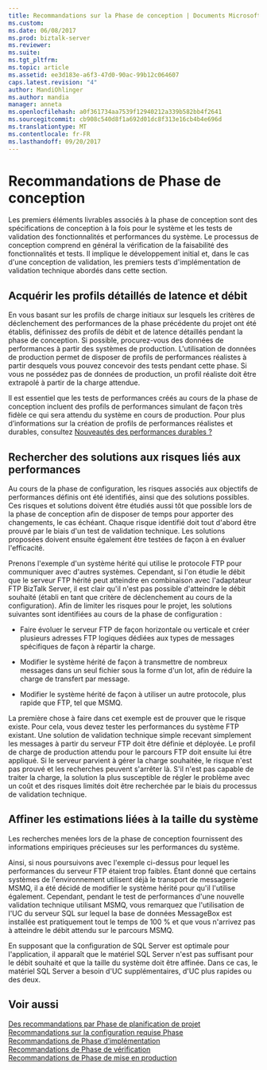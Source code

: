 ```yaml
---
title: Recommandations sur la Phase de conception | Documents Microsoft
ms.custom: 
ms.date: 06/08/2017
ms.prod: biztalk-server
ms.reviewer: 
ms.suite: 
ms.tgt_pltfrm: 
ms.topic: article
ms.assetid: ee3d183e-a6f3-47d0-90ac-99b12c064607
caps.latest.revision: "4"
author: MandiOhlinger
ms.author: mandia
manager: anneta
ms.openlocfilehash: a0f361734aa7539f12940212a339b582bb4f2641
ms.sourcegitcommit: cb908c540d8f1a692d01dc8f313e16cb4b4e696d
ms.translationtype: MT
ms.contentlocale: fr-FR
ms.lasthandoff: 09/20/2017
---
```

# <a name="design-phase-recommendations"></a>Recommandations de Phase de conception
Les premiers éléments livrables associés à la phase de conception sont des spécifications de conception à la fois pour le système et les tests de validation des fonctionnalités et performances du système. Le processus de conception comprend en général la vérification de la faisabilité des fonctionnalités et tests. Il implique le développement initial et, dans le cas d'une conception de validation, les premiers tests d'implémentation de validation technique abordés dans cette section.  
  
## <a name="acquire-detailed-throughput-and-latency-profiles"></a>Acquérir les profils détaillés de latence et débit  
 En vous basant sur les profils de charge initiaux sur lesquels les critères de déclenchement des performances de la phase précédente du projet ont été établis, définissez des profils de débit et de latence détaillés pendant la phase de conception. Si possible, procurez-vous des données de performances à partir des systèmes de production. L'utilisation de données de production permet de disposer de profils de performances réalistes à partir desquels vous pouvez concevoir des tests pendant cette phase. Si vous ne possédez pas de données de production, un profil réaliste doit être extrapolé à partir de la charge attendue.  
  
 Il est essentiel que les tests de performances créés au cours de la phase de conception incluent des profils de performances simulant de façon très fidèle ce qui sera attendu du système en cours de production. Pour plus d’informations sur la création de profils de performances réalistes et durables, consultez [Nouveautés des performances durables ?](../core/what-is-sustainable-performance.md)  
  
## <a name="investigate-performance-risk-mitigations"></a>Rechercher des solutions aux risques liés aux performances  
 Au cours de la phase de configuration, les risques associés aux objectifs de performances définis ont été identifiés, ainsi que des solutions possibles.  Ces risques et solutions doivent être étudiés aussi tôt que possible lors de la phase de conception afin de disposer de temps pour apporter des changements, le cas échéant. Chaque risque identifié doit tout d'abord être prouvé par le biais d'un test de validation technique. Les solutions proposées doivent ensuite également être testées de façon à en évaluer l'efficacité.  
  
 Prenons l'exemple d'un système hérité qui utilise le protocole FTP pour communiquer avec d'autres systèmes. Cependant, si l'on étudie le débit que le serveur FTP hérité peut atteindre en combinaison avec l'adaptateur FTP BizTalk Server, il est clair qu'il n'est pas possible d'atteindre le débit souhaité (établi en tant que critère de déclenchement au cours de la configuration). Afin de limiter les risques pour le projet, les solutions suivantes sont identifiées au cours de la phase de configuration :  
  
-   Faire évoluer le serveur FTP de façon horizontale ou verticale et créer plusieurs adresses FTP logiques dédiées aux types de messages spécifiques de façon à répartir la charge.  
  
-   Modifier le système hérité de façon à transmettre de nombreux messages dans un seul fichier sous la forme d'un lot, afin de réduire la charge de transfert par message.  
  
-   Modifier le système hérité de façon à utiliser un autre protocole, plus rapide que FTP, tel que MSMQ.  
  
 La première chose à faire dans cet exemple est de prouver que le risque existe. Pour cela, vous devez tester les performances du système FTP existant. Une solution de validation technique simple recevant simplement les messages à partir du serveur FTP doit être définie et déployée. Le profil de charge de production attendu pour le parcours FTP doit ensuite lui être appliqué. Si le serveur parvient à gérer la charge souhaitée, le risque n'est pas prouvé et les recherches peuvent s'arrêter là. S'il n'est pas capable de traiter la charge, la solution la plus susceptible de régler le problème avec un coût et des risques limités doit être recherchée par le biais du processus de validation technique.  
  
## <a name="refine-system-size-estimate"></a>Affiner les estimations liées à la taille du système  
 Les recherches menées lors de la phase de conception fournissent des informations empiriques précieuses sur les performances du système.  
  
 Ainsi, si nous poursuivons avec l'exemple ci-dessus pour lequel les performances du serveur FTP étaient trop faibles. Étant donné que certains systèmes de l'environnement utilisent déjà le transport de messagerie MSMQ, il a été décidé de modifier le système hérité pour qu'il l'utilise également. Cependant, pendant le test de performances d'une nouvelle validation technique utilisant MSMQ, vous remarquez que l'utilisation de l'UC du serveur SQL sur lequel la base de données MessageBox est installée est pratiquement tout le temps de 100 % et que vous n'arrivez pas à atteindre le débit attendu sur le parcours MSMQ.  
  
 En supposant que la configuration de SQL Server est optimale pour l'application, il apparaît que le matériel SQL Server n'est pas suffisant pour le débit souhaité et que la taille du système doit être affinée. Dans ce cas, le matériel SQL Server a besoin d'UC supplémentaires, d'UC plus rapides ou des deux.  
  
## <a name="see-also"></a>Voir aussi  
 [Des recommandations par Phase de planification de projet](../core/project-planning-recommendations-by-phase.md)   
 [Recommandations sur la configuration requise Phase](../core/requirements-phase-recommendations.md)   
 [Recommandations de Phase d’implémentation](../core/implementation-phase-recommendations.md)   
 [Recommandations de Phase de vérification](../core/verification-phase-recommendations.md)   
 [Recommandations de Phase de mise en production](../core/release-phase-recommendations.md)